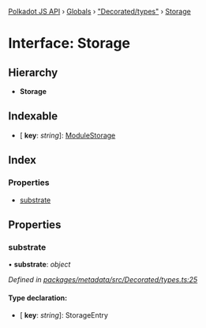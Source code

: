 [Polkadot JS API](../README.md) › [Globals](../globals.md) › ["Decorated/types"](../modules/_decorated_types_.md) › [Storage](_decorated_types_.storage.md)

# Interface: Storage

## Hierarchy

* **Storage**

## Indexable

* \[ **key**: *string*\]: [ModuleStorage](_decorated_types_.modulestorage.md)

## Index

### Properties

* [substrate](_decorated_types_.storage.md#substrate)

## Properties

###  substrate

• **substrate**: *object*

*Defined in [packages/metadata/src/Decorated/types.ts:25](https://github.com/polkadot-js/api/blob/64a4bb2e1/packages/metadata/src/Decorated/types.ts#L25)*

#### Type declaration:

* \[ **key**: *string*\]: StorageEntry
